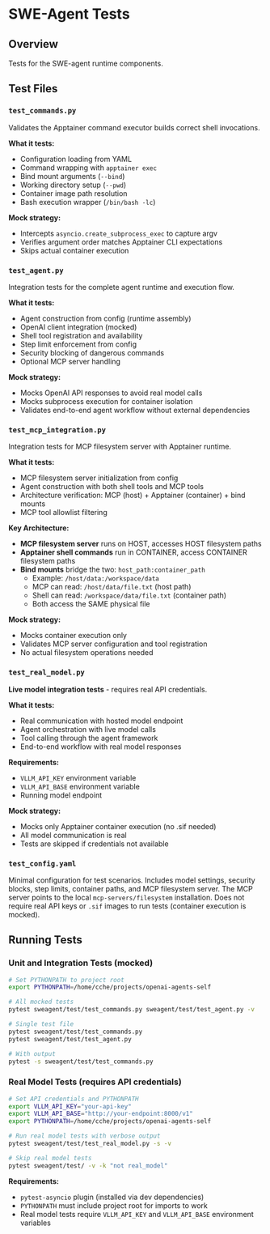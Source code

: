 # SWE-Agent Tests

## Overview

Tests for the SWE-agent runtime components.

## Test Files

### `test_commands.py`

Validates the Apptainer command executor builds correct shell invocations.

**What it tests:**
- Configuration loading from YAML
- Command wrapping with `apptainer exec`
- Bind mount arguments (`--bind`)
- Working directory setup (`--pwd`)
- Container image path resolution
- Bash execution wrapper (`/bin/bash -lc`)

**Mock strategy:**
- Intercepts `asyncio.create_subprocess_exec` to capture argv
- Verifies argument order matches Apptainer CLI expectations
- Skips actual container execution

### `test_agent.py`

Integration tests for the complete agent runtime and execution flow.

**What it tests:**
- Agent construction from config (runtime assembly)
- OpenAI client integration (mocked)
- Shell tool registration and availability
- Step limit enforcement from config
- Security blocking of dangerous commands
- Optional MCP server handling

**Mock strategy:**
- Mocks OpenAI API responses to avoid real model calls
- Mocks subprocess execution for container isolation
- Validates end-to-end agent workflow without external dependencies

### `test_mcp_integration.py`

Integration tests for MCP filesystem server with Apptainer runtime.

**What it tests:**
- MCP filesystem server initialization from config
- Agent construction with both shell tools and MCP tools
- Architecture verification: MCP (host) + Apptainer (container) + bind mounts
- MCP tool allowlist filtering

**Key Architecture:**
- **MCP filesystem server** runs on HOST, accesses HOST filesystem paths
- **Apptainer shell commands** run in CONTAINER, access CONTAINER filesystem paths
- **Bind mounts** bridge the two: `host_path:container_path`
  - Example: `/host/data:/workspace/data`
  - MCP can read: `/host/data/file.txt` (host path)
  - Shell can read: `/workspace/data/file.txt` (container path)
  - Both access the SAME physical file

**Mock strategy:**
- Mocks container execution only
- Validates MCP server configuration and tool registration
- No actual filesystem operations needed

### `test_real_model.py`

**Live model integration tests** - requires real API credentials.

**What it tests:**
- Real communication with hosted model endpoint
- Agent orchestration with live model calls
- Tool calling through the agent framework
- End-to-end workflow with real model responses

**Requirements:**
- `VLLM_API_KEY` environment variable
- `VLLM_API_BASE` environment variable
- Running model endpoint

**Mock strategy:**
- Mocks only Apptainer container execution (no .sif needed)
- All model communication is real
- Tests are skipped if credentials not available

### `test_config.yaml`

Minimal configuration for test scenarios. Includes model settings, security blocks, step limits, container paths, and MCP filesystem server. The MCP server points to the local `mcp-servers/filesystem` installation. Does not require real API keys or `.sif` images to run tests (container execution is mocked).

## Running Tests

### Unit and Integration Tests (mocked)

```bash
# Set PYTHONPATH to project root
export PYTHONPATH=/home/cche/projects/openai-agents-self

# All mocked tests
pytest sweagent/test/test_commands.py sweagent/test/test_agent.py -v

# Single test file
pytest sweagent/test/test_commands.py
pytest sweagent/test/test_agent.py

# With output
pytest -s sweagent/test/test_commands.py
```

### Real Model Tests (requires API credentials)

```bash
# Set API credentials and PYTHONPATH
export VLLM_API_KEY="your-api-key"
export VLLM_API_BASE="http://your-endpoint:8000/v1"
export PYTHONPATH=/home/cche/projects/openai-agents-self

# Run real model tests with verbose output
pytest sweagent/test/test_real_model.py -s -v

# Skip real model tests
pytest sweagent/test/ -v -k "not real_model"
```

**Requirements:**
- `pytest-asyncio` plugin (installed via dev dependencies)
- `PYTHONPATH` must include project root for imports to work
- Real model tests require `VLLM_API_KEY` and `VLLM_API_BASE` environment variables

